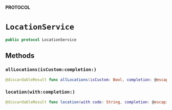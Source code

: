 **PROTOCOL**

# `LocationService`

```swift
public protocol LocationService
```

## Methods
### `allLocations(isCustom:completion:)`

```swift
@discardableResult func allLocations(isCustom: Bool, completion: @escaping(Result<AllLocations, Error>) -> Void) -> BCGAPICore.Operation?
```

### `location(with:completion:)`

```swift
@discardableResult func location(with code: String, completion: @escaping(Result<OfficeLocationDetails, Error>) -> Void) -> BCGAPICore.Operation?
```

